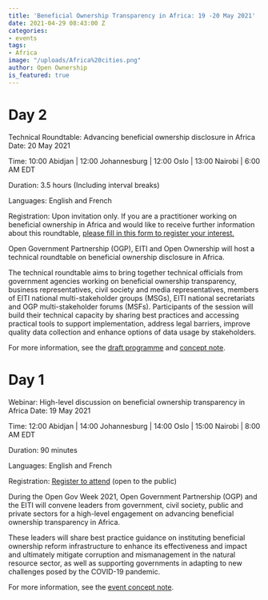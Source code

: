 ```yaml
---
title: 'Beneficial Ownership Transparency in Africa: 19 -20 May 2021'
date: 2021-04-29 08:43:00 Z
categories:
- events
tags:
- Africa
image: "/uploads/Africa%20cities.png"
author: Open Ownership
is_featured: true
---
```


# Day 2
Technical Roundtable: Advancing beneficial ownership disclosure in Africa
Date: 20 May 2021

Time: 10:00 Abidjan |  12:00 Johannesburg |  12:00 Oslo |  13:00 Nairobi |  6:00 AM EDT

Duration: 3.5 hours (Including interval breaks)

Languages: English and French

Registration: Upon invitation only. If you are a practitioner working on beneficial ownership in Africa and would like to receive further information about this roundtable, [please fill in this form to register your interest.](https://docs.google.com/forms/d/e/1FAIpQLSelg-dDh1aYWRvI55CMKnSRP5euYLuz8ugFLKVlqwHVIFjQNw/viewform)

Open Government Partnership (OGP), EITI and Open Ownership will host a technical roundtable on beneficial ownership disclosure in Africa. 

The technical roundtable aims to bring together technical officials from government agencies working on beneficial ownership transparency, business representatives, civil society and media representatives, members of EITI national multi-stakeholder groups (MSGs), EITI national secretariats and OGP multi-stakeholder forums (MSFs). Participants of the session will build their technical capacity by sharing best practices and accessing practical tools to support implementation, address legal barriers, improve quality data collection and enhance options of data usage by stakeholders.

For more information, see the [draft programme](https://eiti.org/files/documents/draft_programme_-_technical_roundtable_20_may_2021.pdf) and [concept note](https://eiti.org/files/documents/external_ogp_eiti_africa_bot_event.pdf).

# Day 1
Webinar: High-level discussion on beneficial ownership transparency in Africa 
Date: 19 May 2021

Time: 12:00 Abidjan | 14:00 Johannesburg | 14:00 Oslo | 15:00 Nairobi | 8:00 AM EDT

Duration: 90 minutes

Languages: English and French

Registration: [Register to attend](http://opengovpartnership-org.zoom.us/webinar/register/WN_pYpdeHCPQFammpsSIM6hxA) (open to the public) 

During the Open Gov Week 2021, Open Government Partnership (OGP) and the EITI will convene leaders from government, civil society, public and private sectors for a high-level engagement on advancing beneficial ownership transparency in Africa.

These leaders will share best practice guidance on instituting beneficial ownership reform infrastructure to enhance its effectiveness and impact and ultimately mitigate corruption and mismanagement in the natural resource sector, as well as supporting governments in adapting to new challenges posed by the COVID-19 pandemic. 

For more information, see the [event concept note](https://eiti.org/files/documents/external_ogp_eiti_africa_bot_event.pdf).
 